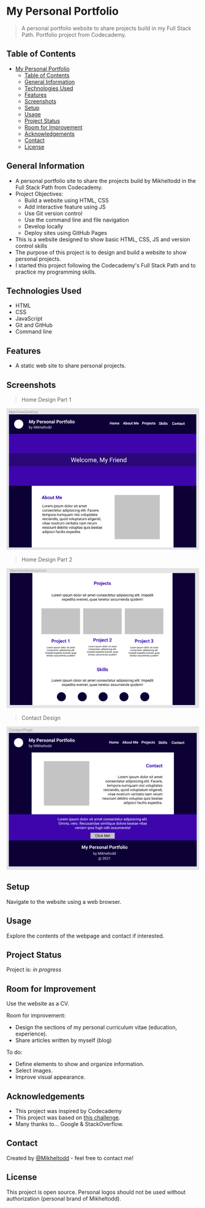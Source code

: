# My Personal Portfolio
> A personal portfolio website to share projects build in my Full Stack Path. Portfolio project from Codecademy.

## Table of Contents
- [My Personal Portfolio](#my-personal-portfolio)
  - [Table of Contents](#table-of-contents)
  - [General Information](#general-information)
  - [Technologies Used](#technologies-used)
  - [Features](#features)
  - [Screenshots](#screenshots)
  - [Setup](#setup)
  - [Usage](#usage)
  - [Project Status](#project-status)
  - [Room for Improvement](#room-for-improvement)
  - [Acknowledgements](#acknowledgements)
  - [Contact](#contact)
  - [License](#license)
<!-- * [License](#license) -->



## General Information
- A personal portfolio site to share the projects build by Mikheltodd in the Full Stack Path from Codecademy. 
- Project Objectives:
    * Build a website using HTML, CSS
    * Add interactive feature using JS
    * Use Git version control
    * Use the command line and file navigation
    * Develop locally
    * Deploy sites using GitHub Pages
- This is a website designed to show basic HTML, CSS, JS and version control skills
- The purpose of this project is to design and build a website to show personal projects. 
- I started this project following the Codecademy's Full Stack Path and to practice my programming skills.

## Technologies Used
- HTML
- CSS
- JavaScript
- Git and GitHub
- Command line


## Features
- A static web site to share personal projects.


## Screenshots

> Home Design Part 1

![Home Design (Part 1)](resources/design/DesignHome_1.png)

> Home Design Part 2

![Home Design (Part 1)](resources/design/DesignHome_2.png)

> Contact Design
> 
![Contact Design](resources/design/DesignContact.png)

## Setup

Navigate to the website using a web browser. 


## Usage

Explore the contents of the webpage and contact if interested.


## Project Status
Project is: _in progress_ 


## Room for Improvement

Use the website as a CV.

Room for improvement:
- Design the sections of my personal curriculum vitae (education, experience).
- Share articles written by myself (blog)

To do:
- Define elements to show and organize information. 
- Select images.
- Improve visual appearance. 


## Acknowledgements

- This project was inspired by Codecademy
- This project was based on <a href="https://www.codecademy.com/paths/full-stack-engineer-career-path/tracks/fecp-html-css-and-js-portfolio-project/modules/fecp-personal-portfolio-website/kanban_projects/portfolio-website" target="_blank">this challenge</a>.
- Many thanks to... Google & StackOverflow.


## Contact
Created by <a href="https://github.com/Mikheltodd" target="_blank">@Mikheltodd</a> - feel free to contact me!


## License
This project is open source.
Personal logos should not be used without authorization (personal brand of Mikheltodd). 
